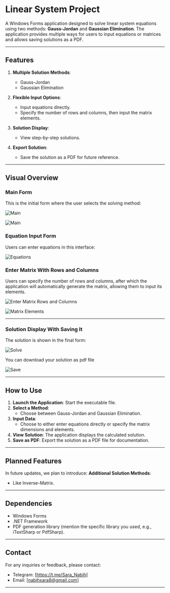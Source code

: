 # **Linear System Project**

A Windows Forms application designed to solve linear system equations using two methods: **Gauss-Jordan** and **Gaussian Elimination**. The application provides multiple ways for users to input equations or matrices and allows saving solutions as a PDF.

---

## **Features**  
1. **Multiple Solution Methods**:  
   - Gauss-Jordan  
   - Gaussian Elimination  

2. **Flexible Input Options**:  
   - Input equations directly.  
   - Specify the number of rows and columns, then input the matrix elements.

3. **Solution Display**:  
   - View step-by-step solutions.  

4. **Export Solution**:  
   - Save the solution as a PDF for future reference.

---

## **Visual Overview**  

### Main Form
This is the initial form where the user selects the solving method:

![Main](https://github.com/user-attachments/assets/4eaf79b8-8e90-4421-9904-28482a791cc7)

![Main](https://github.com/user-attachments/assets/b6cd1a94-b907-4f09-b793-53eb659197fe)

### Equation Input Form
Users can enter equations in this interface:

![Equations](https://github.com/user-attachments/assets/541001ae-1762-4535-b53c-7a03ed1f7b24)

### Enter Matrix With Rows and Columns
Users can specify the number of rows and columns, after which the application will automatically generate the matrix, allowing them to input its elements.

![Enter Matrix Rows and Columns](https://github.com/user-attachments/assets/e68c6999-b4c2-46fe-bc19-ab9c60f81e28)

![Matrix Elements](https://github.com/user-attachments/assets/c4ff71e6-4774-4788-8806-7825b6df7c8b)

---

### Solution Display With Saving It
The solution is shown in the final form:

![Solve](https://github.com/user-attachments/assets/7e90afeb-5916-43d4-aa04-00fff02c8b21)

You can download your solution as pdf file

![Save](https://github.com/user-attachments/assets/b6bf6456-b2c3-4603-88d2-abc2288215f9)


---

## **How to Use**  
1. **Launch the Application**: Start the executable file.  
2. **Select a Method**:  
   - Choose between Gauss-Jordan and Gaussian Elimination.  
3. **Input Data**:  
   - Choose to either enter equations directly or specify the matrix dimensions and elements.  
4. **View Solution**: The application displays the calculated solution.  
5. **Save as PDF**: Export the solution as a PDF file for documentation.

---

## **Planned Features**  
In future updates, we plan to introduce: 
 **Additional Solution Methods**:  
   - Like Inverse-Matrix.
     
---

## **Dependencies**  
- Windows Forms  
- .NET Framework
- PDF generation library (mention the specific library you used, e.g., iTextSharp or PdfSharp).
  
---

## **Contact**  
For any inquiries or feedback, please contact:   
- Telegram: [https://t.me/Sara_Nabih]
- Email: [nabihsara8@gmail.com] 

---
